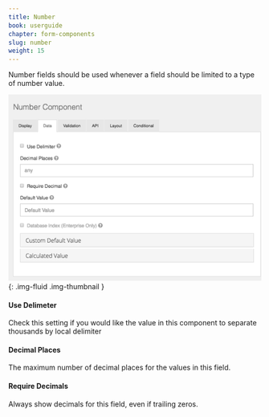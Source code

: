 ```yaml
---
title: Number
book: userguide
chapter: form-components
slug: number
weight: 15
---
```


Number fields should be used whenever a field should be limited to a type of number value.

![](/assets/img/numberupdate.png){: .img-fluid .img-thumbnail }


#### Use Delimeter

Check this setting if you would like the value in this component to separate thousands by local delimiter

#### Decimal Places

The maximum number of decimal places for the values in this field.

#### Require Decimals

Always show decimals for this field, even if trailing zeros.
